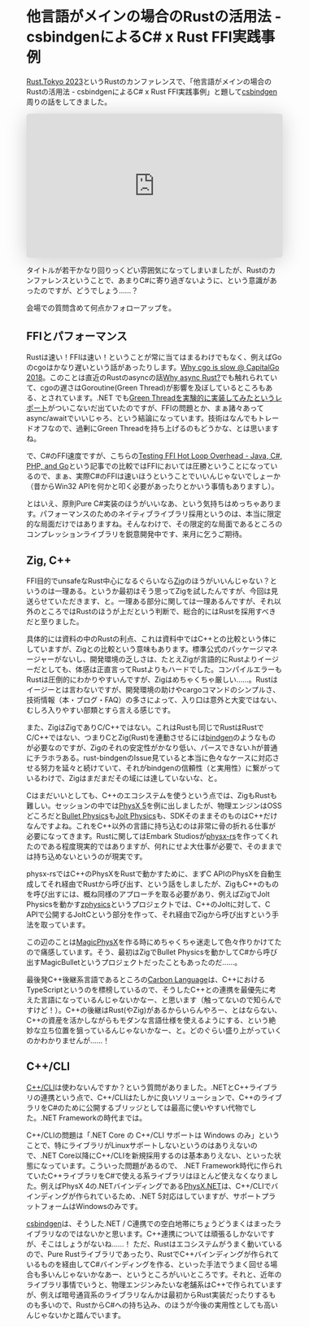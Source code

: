 # 他言語がメインの場合のRustの活用法 - csbindgenによるC# x Rust FFI実践事例

[Rust.Tokyo 2023](https://rust.tokyo/2023)というRustのカンファレンスで、「他言語がメインの場合のRustの活用法 - csbindgenによるC# x Rust FFI実践事例」と題して[csbindgen](https://github.com/Cysharp/csbindgen)周りの話をしてきました。

<iframe class="speakerdeck-iframe" frameborder="0" src="https://speakerdeck.com/player/fca414aeffb9486ab2f738466df6da02" title="他言語がメインの場合のRustの活用法 - csbindgenによるC# x Rust FFI実践事例" allowfullscreen="true" style="border: 0px; background: padding-box padding-box rgba(0, 0, 0, 0.1); margin: 0px; padding: 0px; border-radius: 6px; box-shadow: rgba(0, 0, 0, 0.2) 0px 5px 40px; width: 100%; height: auto; aspect-ratio: 560 / 315;" data-ratio="1.7777777777777777"></iframe>

タイトルが若干かなり回りっくどい雰囲気になってしまいましたが、Rustのカンファレンスということで、あまりC#に寄り過ぎないように、という意識があったのですが、どうでしょう……？

会場での質問含めて何点かフォローアップを。

FFIとパフォーマンス
---
Rustは速い！FFIは速い！ということが常に当てはまるわけでもなく、例えばGoのcgoはかなり遅いという話があったりします。[Why cgo is slow @ CapitalGo 2018](https://speakerdeck.com/filosottile/why-cgo-is-slow-at-capitalgo-2018)。このことは直近のRustのasyncの話[Why async Rust?](https://without.boats/blog/why-async-rust/)でも触れられていて、cgoの遅さはGoroutine(Green Thread)が影響を及ぼしているところもある、とされています。.NET でも[Green Threadを実験的に実装してみたというレポート](https://github.com/dotnet/runtimelab/blob/bec51070f1071d83f686be347d160ea864828ef8/docs/design/features/greenthreads.md)がついこないだ出ていたのですが、FFIの問題とか、まぁ諸々あってasync/awaitでいいじゃろ、という結論になっています。技術はなんでもトレードオフなので、過剰にGreen Threadを持ち上げるのもどうかな、とは思いますね。

で、C#のFFI速度ですが、こちらの[Testing FFI Hot Loop Overhead - Java, C#, PHP, and Go](https://vancan1ty.com/blog/post/52)という記事での比較ではFFIにおいては圧勝ということになっているので、まぁ、実際C#のFFIは速いほうということでいいんじゃないでしょーか（昔からWin32 APIを何かと叩く必要があったりとかいう事情もありますし）。

とはいえ、原則Pure C#実装のほうがいいなあ、という気持ちはめっちゃあります。パフォーマンスのためのネイティブライブラリ採用というのは、本当に限定的な局面だけではありますね。そんなわけで、その限定的な局面であるところのコンプレッションライブラリを鋭意開発中です、来月に乞うご期待。

Zig, C++
---
FFI目的でunsafeなRust中心になるぐらいなら[Zig](https://ziglang.org/ja/)のほうがいいんじゃない？というのは一理ある。というか最初はそう思ってZigを試したんですが、今回は見送らせていただきます、と。一理ある部分に関しては一理あるんですが、それ以外のところではRustのほうが上だという判断で、総合的にはRustを採用すべきだと至りました。

具体的には資料の中のRustの利点、これは資料中ではC++との比較という体にしていますが、Zigとの比較という意味もあります。標準公式のパッケージマネージャーがないし、開発環境の乏しさは、たとえZigが言語的にRustよりイージーだとしても、体感は正直言ってRustよりもハードでした。コンパイルエラーもRustは圧倒的にわかりやすいんですが、Zigはめちゃくちゃ厳しい……。Rustはイージーとは言わないですが、開発環境の助けやcargoコマンドのシンプルさ、技術情報（本・ブログ・FAQ）の多さによって、入り口は意外と大変ではない、むしろ入りやすい部類とすら言える感じです。

また、ZigはZigでありC/C++ではない。これはRustも同じでRustはRustでC/C++ではない、つまりCとZig(Rust)を連動させるには[bindgen](https://github.com/rust-lang/rust-bindgen)のようなものが必要なのですが、Zigのそれの安定性がかなり低い、パースできない.hが普通にチラホラある。rust-bindgenのIssue見ていると本当に色々なケースに対応させる努力を延々と続けていて、それがbindgenの信頼性（と実用性）に繋がっているわけで、Zigはまだまだその域には達していないな、と。

Cはまだいいとしても、C++のエコシステムを使うという点では、ZigもRustも難しい。セッションの中では[PhysX 5](https://github.com/NVIDIA-Omniverse/PhysX)を例に出しましたが、物理エンジンはOSSどころだと[Bullet Physics](https://github.com/bulletphysics/bullet3)も[Jolt Physics](https://github.com/jrouwe/JoltPhysics)も、SDKそのままそのものはC++だけなんですよね。これをC++以外の言語に持ち込むのは非常に骨の折れる仕事が必要になってきます。Rustに関してはEmbark Studiosが[physx-rs](https://github.com/EmbarkStudios/physx-rs)を作ってくれたのである程度現実的ではありますが、何れにせよ大仕事が必要で、そのままでは持ち込めないというのが現実です。

physx-rsではC++のPhysXをRustで動かすために、まずC APIのPhysXを自動生成してそれ経由でRustから呼び出す、という話をしましたが、ZigもC++のものを呼び出すには、概ね同様のアプローチを取る必要があり、例えばZigでJolt Physicsを動かす[zphysics](https://github.com/michal-z/zig-gamedev)というプロジェクトでは、C++のJoltに対して、C APIで公開するJoltCという部分を作って、それ経由でZigから呼び出すという手法を取っています。

この辺のことは[MagicPhysX](https://github.com/Cysharp/MagicPhysX)を作る時にめちゃくちゃ迷走して色々作りかけてたので痛感しています。そう、最初はZigでBullet Physicsを動かしてC#から呼び出すMagicBulletというプロジェクトだったこともあったのだ……。

最後発C++後継系言語であるところの[Carbon Language](https://github.com/carbon-language/carbon-lang)は、C++におけるTypeScriptというのを標榜しているので、そうしたC++との連携を最優先に考えた言語になっているんじゃないかなー、と思います（触ってないので知らんですけど！）。C++の後継はRust(やZig)があるからいらんやろー、とはならない、C++の資産を活かしながらもモダンな言語仕様を使えるようにする、という絶妙な立ち位置を狙っているんじゃないかなー、と。どのぐらい盛り上がっていくのかわかりませんが……！

C++/CLI
---
[C++/CLI](https://ja.wikipedia.org/wiki/C%2B%2B/CLI)は使わないんですか？という質問がありました。.NETとC++ライブラリの連携という点で、C++/CLIはたしかに良いソリューションで、C++のライブラリをC#のために公開するブリッジとしては最高に使いやすい代物でした。.NET Frameworkの時代までは。

C++/CLIの問題は「.NET Core の C++/CLI サポートは Windows のみ」ということで、特にライブラリがLinuxサポートしないというのはありえないので、.NET Core以降にC++/CLIを新規採用するのは基本ありえない、といった状態になっています。こういった問題があるので、 .NET Framework時代に作られていたC++ライブラリをC#で使える系ライブラリはほとんど使えなくなりました。例えばPhysX 4の.NETバインディングである[PhysX.NET](https://github.com/stilldesign/PhysX.Net)は、C++/CLIでバインディングが作られているため、.NET 5対応はしていますが、サポートプラットフォームはWindowsのみです。

[csbindgen](https://github.com/Cysharp/csbindgen)は、そうした.NET / C連携での空白地帯にちょうどうまくはまったライブラリなのではないかと思います。C++連携については頑張るしかないですが、そこはしょうがないね……！ ただ、Rustはエコシステムがうまく動いているので、Pure Rustライブラリであったり、RustでC++バインディングが作られているものを経由してC#バインディングを作る、といった手法でうまく回せる場合も多いんじゃないかなあー、というところがいいところです。それと、近年のライブラリ事情でいうと、物理エンジンみたいな老舗系はC++で作られていますが、例えば暗号通貨系のライブラリなんかは最初からRust実装だったりするものも多いので、RustからC#への持ち込み、のほうが今後の実用性としても高いんじゃないかと踏んでいます。